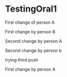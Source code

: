 # TestingOral1

First change of person A

First change by person B

Second change by person A

Second change by person b

trying third push


First change by person A
